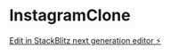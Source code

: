# InstagramClone

[Edit in StackBlitz next generation editor ⚡️](https://stackblitz.com/~/github.com/GevireddyOffcial/InstagramClone)